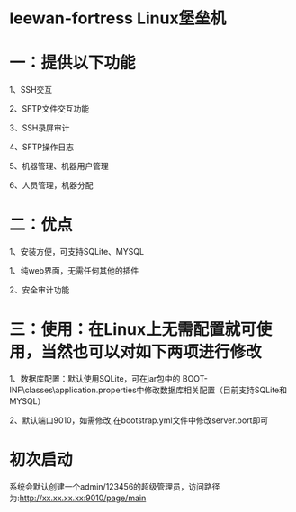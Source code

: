 # leewan-fortress Linux堡垒机

# 一：提供以下功能 

1、SSH交互 

2、SFTP文件交互功能 

3、SSH录屏审计 

4、SFTP操作日志 

5、机器管理、机器用户管理 

6、人员管理，机器分配 



# 二：优点

1、安装方便，可支持SQLite、MYSQL

1、纯web界面，无需任何其他的插件

2、安全审计功能


# 三：使用：在Linux上无需配置就可使用，当然也可以对如下两项进行修改

1、数据库配置：默认使用SQLite，可在jar包中的 BOOT-INF\classes\application.properties中修改数据库相关配置（目前支持SQLite和MYSQL）

2、默认端口9010，如需修改,在bootstrap.yml文件中修改server.port即可


# 初次启动

系统会默认创建一个admin/123456的超级管理员，访问路径为:http://xx.xx.xx.xx:9010/page/main
